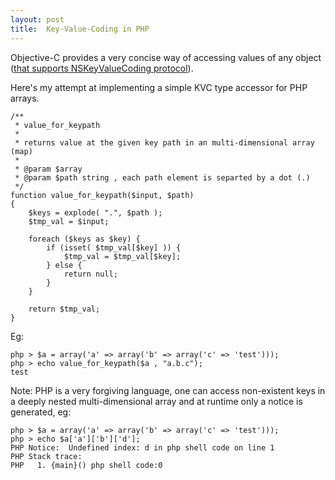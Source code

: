 ```yaml
---
layout: post
title:  Key-Value-Coding in PHP
---
```


Objective-C provides a very concise way of accessing values of any object ([that supports NSKeyValueCoding protocol](http://nshipster.com/kvc-collection-operators/)).

Here's my attempt at implementing a simple KVC type accessor for PHP arrays.

```
/**
 * value_for_keypath
 *
 * returns value at the given key path in an multi-dimensional array (map)
 *
 * @param $array
 * @param $path string , each path element is separted by a dot (.)
 */
function value_for_keypath($input, $path)
{
	$keys = explode( ".", $path );
	$tmp_val = $input;

	foreach ($keys as $key) {
		if (isset( $tmp_val[$key] )) {
			$tmp_val = $tmp_val[$key];
		} else {
			return null;
		}
	}

	return $tmp_val;
}
```


Eg:
```
php > $a = array('a' => array('b' => array('c' => 'test')));
php > echo value_for_keypath($a , "a.b.c");
test
```

Note: PHP is a very forgiving language, one can access non-existent keys in a deeply nested multi-dimensional array and at runtime only a notice is generated, eg:

```
php > $a = array('a' => array('b' => array('c' => 'test')));
php > echo $a['a']['b']['d'];
PHP Notice:  Undefined index: d in php shell code on line 1
PHP Stack trace:
PHP   1. {main}() php shell code:0
```
